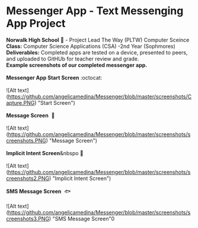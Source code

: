 # Messenger App - Text Messenging App Project<br>
<b>Norwalk High School</b> :school: - Project Lead The Way (PLTW) Computer Sceince</b><br>
<b>Class:</b> Computer Science Applications (CSA) -2nd Year (Sophmores) <br>
<b>Deliverables:</b> Completed apps are tested on a device, presented to peers, and uploaded to GitHUb for teacher review and grade.
<br>
<b>Example screenshots of our completed messenger app.</b><br><br>
<b>Messenger App Start Screen</b>&nbsp;:octocat:<br><br>
![Alt text] (https://github.com/angelicamedina/Messenger/blob/master/screenshots/Capture.PNG)
"Start Screen")
<br><br>
<b>Message Screen</b>&nbsp;&nbsp;:penguin:<br><br>
![Alt text] (https://github.com/angelicamedina/Messenger/blob/master/screenshots/screenshots.PNG)
"Message Screen")
<br><br>
<b>Implicit Intent Screen</b>&nbspo&nbsp;:honeybee:<br><br>
![Alt text] (https://github.com/angelicamedina/Messenger/blob/master/screenshots/screenshots2.PNG)
"Implicit Intent Screen")
<br><br>
<b>SMS Message Screen</b>&nbsp;&nbsp;:fish:<br><br>
![Alt text] (https://github.com/angelicamedina/Messenger/blob/master/screenshots/screenshots3.PNG)
"SMS Message Screen"0
